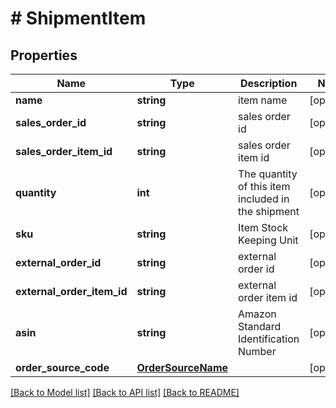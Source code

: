# # ShipmentItem

## Properties

Name | Type | Description | Notes
------------ | ------------- | ------------- | -------------
**name** | **string** | item name | [optional] 
**sales_order_id** | **string** | sales order id | [optional] 
**sales_order_item_id** | **string** | sales order item id | [optional] 
**quantity** | **int** | The quantity of this item included in the shipment | [optional] 
**sku** | **string** | Item Stock Keeping Unit | [optional] 
**external_order_id** | **string** | external order id | [optional] 
**external_order_item_id** | **string** | external order item id | [optional] 
**asin** | **string** | Amazon Standard Identification Number | [optional] 
**order_source_code** | [**OrderSourceName**](OrderSourceName.md) |  | [optional] 

[[Back to Model list]](../../README.md#documentation-for-models) [[Back to API list]](../../README.md#documentation-for-api-endpoints) [[Back to README]](../../README.md)


